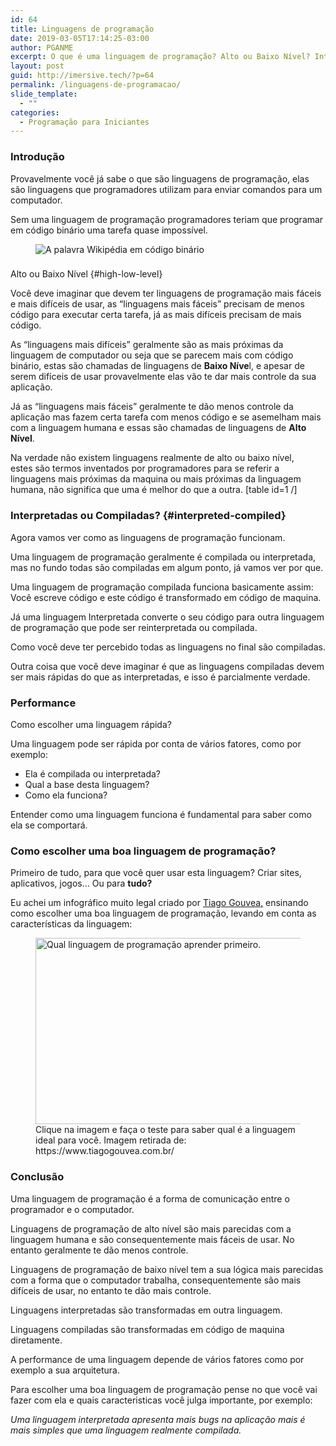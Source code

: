 ```yaml
---
id: 64
title: Linguagens de programação
date: 2019-03-05T17:14:25-03:00
author: PGANME
excerpt: O que é uma linguagem de programação? Alto ou Baixo Nível? Interpretada ou Compilada? Como escolher uma boa linguagem de programação para aprender?
layout: post
guid: http://imersive.tech/?p=64
permalink: /linguagens-de-programacao/
slide_template:
  - ""
categories:
  - Programação para Iniciantes
---
```

### Introdução

Provavelmente você já sabe o que são linguagens de programação, elas são linguagens que programadores utilizam para enviar comandos para um computador.

Sem uma linguagem de programação programadores teriam que programar em código binário uma tarefa quase impossível.

<div class="wp-block-image">
  <figure class="aligncenter"><img src="http://imersive.tech/wp-content/uploads/2019/03/Wikipedia_in_binary.gif" alt="A palavra Wikipédia em código binário" class="wp-image-66" /></figure>
</div>

###  
Alto ou Baixo Nível {#high-low-level}

Você deve imaginar que devem ter linguagens de programação mais fáceis e mais difíceis de usar, as &#8220;linguagens mais fáceis&#8221; precisam de menos código para executar certa tarefa, já as mais difíceis precisam de mais código.

As &#8220;linguagens mais difíceis&#8221; geralmente são as mais próximas da linguagem de computador ou seja que se parecem mais com código binário, estas são chamadas de linguagens de **Baixo Níve**l, e apesar de serem difíceis de usar provavelmente elas vão te dar mais controle da sua aplicação.

Já as &#8220;linguagens mais fáceis&#8221; geralmente te dão menos controle da aplicação mas fazem certa tarefa com menos código e se asemelham mais com a linguagem humana e essas são chamadas de linguagens de **Alto Nível**.

Na verdade não existem linguagens realmente de alto ou baixo nível,  
estes são termos inventados por programadores para se referir a linguagens mais próximas da maquina ou mais próximas da linguagem humana, não significa que uma é melhor do que a outra. [table id=1 /] 

### Interpretadas ou Compiladas? {#interpreted-compiled}

Agora vamos ver como as linguagens de programação funcionam.

Uma linguagem de programação geralmente é compilada ou interpretada, mas no fundo todas são compiladas em algum ponto, já vamos ver por que.

Uma linguagem de programação compilada funciona basicamente assim: Você escreve código e este código é transformado em código de maquina.

Já uma linguagem Interpretada converte o seu código para outra linguagem de programação que pode ser reinterpretada ou compilada.

Como você deve ter percebido todas as linguagens no final são compiladas.

Outra coisa que você deve imaginar é que as linguagens compiladas devem ser mais rápidas do que as interpretadas, e isso é parcialmente verdade.

### Performance

Como escolher uma linguagem rápida?

Uma linguagem pode ser rápida por conta de vários fatores, como por exemplo:

  * Ela é compilada ou interpretada?
  * Qual a base desta linguagem?
  * Como ela funciona?

Entender como uma linguagem funciona é fundamental para saber como ela se comportará.

### Como escolher uma boa linguagem de programação?

Primeiro de tudo, para que você quer usar esta linguagem? Criar sites, aplicativos, jogos&#8230; Ou para **tudo?**

Eu achei um infográfico muito legal criado por [Tiago Gouvea,](https://www.tiagogouvea.com.br/) ensinando como escolher uma boa linguagem de programação, levando em conta as características da linguagem:

<div class="wp-block-image">
  <figure class="aligncenter is-resized"><a href="http://imersive.tech/wp-content/uploads/2019/03/Qual_linguagem_de_programacao_escolher.jpg" target="_blank" rel="noreferrer noopener"><img src="http://imersive.tech/wp-content/uploads/2019/03/Qual_linguagem_de_programacao_escolher-1024x525.jpg" alt="Qual linguagem de programação aprender primeiro." class="wp-image-73" width="582" height="298" /></a><figcaption>Clique na imagem e faça o teste para saber qual é a linguagem ideal para você. Imagem retirada de: https://www.tiagogouvea.com.br/</figcaption></figure>
</div>

### Conclusão

Uma linguagem de programação é a forma de comunicação entre o programador e o computador.

Linguagens de programação de alto nível são mais parecidas com a linguagem humana e são consequentemente mais fáceis de usar. No entanto geralmente te dão menos controle.

Linguagens de programação de baixo nível tem a sua lógica mais parecidas com a forma que o computador trabalha, consequentemente são mais difíceis de usar, no entanto te dão mais controle.

Linguagens interpretadas são transformadas em outra linguagem.

Linguagens compiladas são transformadas em código de maquina diretamente.

A performance de uma linguagem depende de vários fatores como por exemplo a sua arquitetura.

Para escolher uma boa linguagem de programação pense no que você vai fazer com ela e quais caracteristicas você julga importante, por exemplo:

_Uma linguagem interpretada apresenta mais bugs na aplicação mais é mais simples que uma linguagem realmente compilada._
